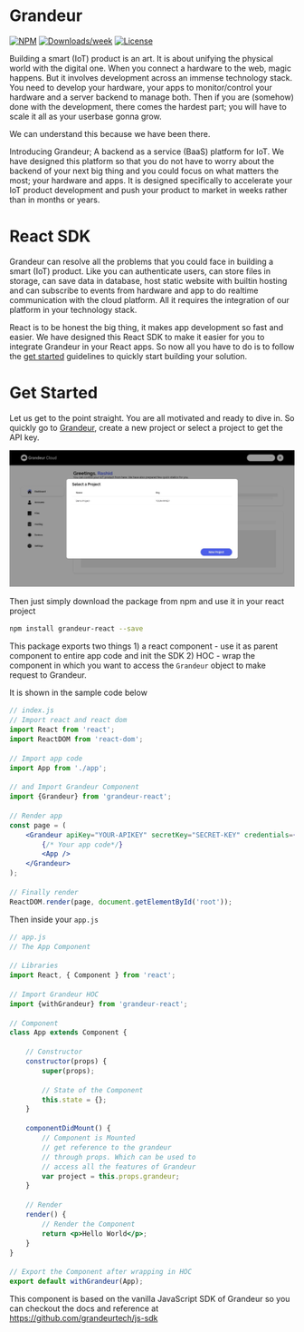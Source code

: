 # Grandeur

[![NPM](https://img.shields.io/npm/v/@grandeurcloud/grandeur-react.svg)](https://www.npmjs.com/package/grandeur-react) 
[![Downloads/week](https://img.shields.io/npm/dw/@grandeurcloud/grandeur-react.svg)](https://npmjs.org/package/grandeur-react)
[![License](https://img.shields.io/npm/l/grandeur-react.svg)](https://github.com/grandeurtech/react-sdk/blob/master/package.json)

Building a smart (IoT) product is an art. It is about unifying the physical world with the digital one. When you connect a hardware to the web, magic happens. But it involves development across an immense technology stack. You need to develop your hardware, your apps to monitor/control your hardware and a server backend to manage both. Then if you are (somehow) done with the development, there comes the hardest part; you will have to scale it all as your userbase gonna grow.

We can understand this because we have been there. 

Introducing Grandeur; A backend as a service (BaaS) platform for IoT. We have designed this platform so that you do not have to worry about the backend of your next big thing and you could focus on what matters the most; your hardware and apps. It is designed specifically to accelerate your IoT product development and push your product to market in weeks rather than in months or years.

# React SDK
Grandeur can resolve all the problems that you could face in building a smart (IoT) product. Like you can authenticate users, can store files in storage, can save data in database, host static website with builtin hosting and can subscribe to events from hardware and app to do realtime communication with the cloud platform. All it requires the integration of our platform in your technology stack.

React is to be honest the big thing, it makes app development so fast and easier. We have designed this React SDK to make it easier for you to integrate Grandeur in your React apps. So now all you have to do is to follow the [get started](#get-started) guidelines to quickly start building your solution. 

# Get Started
Let us get to the point straight. You are all motivated and ready to dive in. So quickly go to [Grandeur](https://cloud.grandeur.tech/), create a new project or select a project to get the API key.

![Select a project at Grandeur Dashboard](/images/select-project.jpeg)

Then just simply download the package from npm and use it in your react project

```bash
npm install grandeur-react --save
```
This package exports two things 1) a react component - use it as parent component to entire app code and init the SDK 2) HOC - wrap the component in which you want to access the `Grandeur` object to make request to Grandeur.

It is shown in the sample code below

```jsx
// index.js
// Import react and react dom
import React from 'react';
import ReactDOM from 'react-dom';

// Import app code
import App from './app';

// and Import Grandeur Component
import {Grandeur} from 'grandeur-react';

// Render app
const page = (
    <Grandeur apiKey="YOUR-APIKEY" secretKey="SECRET-KEY" credentials={credentials}>
        {/* Your app code*/}
        <App />
    </Grandeur>
);

// Finally render
ReactDOM.render(page, document.getElementById('root'));
```

Then inside your `app.js`

```jsx
// app.js
// The App Component

// Libraries
import React, { Component } from 'react';

// Import Grandeur HOC
import {withGrandeur} from 'grandeur-react';

// Component
class App extends Component {

    // Constructor
    constructor(props) {
        super(props);

        // State of the Component
        this.state = {};
    }

    componentDidMount() {
        // Component is Mounted
        // get reference to the grandeur
        // through props. Which can be used to 
        // access all the features of Grandeur
        var project = this.props.grandeur;
    }
    
    // Render
    render() { 
        // Render the Component
        return <p>Hello World</p>;
    }
}

// Export the Component after wrapping in HOC
export default withGrandeur(App);
```
This component is based on the vanilla JavaScript SDK of Grandeur so you can checkout the docs and reference at https://github.com/grandeurtech/js-sdk